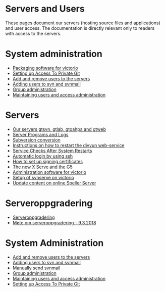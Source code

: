 # Servers and Users

These pages document our servers (hosting source files and
applications) and user access. The documentation is directly relevant
only to readers with access to the servers.

# System administration
* [Packaging software for victorio](system/checkinstall.html)
* [Setting up Access To Private Git](system/AccessToPrivateGit.html)
* [Add and remove users to the servers](system/addremove.html)
* [Adding users to svn and svnmail](system/manually-send-svn-email.html)
* [Group administration](system/groups.html)
* [Maintaining users and access administration](system/UsersAndAccessAdministration.html)

# Servers
* [Our servers gtsvn, gtlab, gtoahpa and gtweb](VirtualServers.html)
* [Server Programs and Logs](ServerProgramsAndLogs.html)
* [Subversion conversion](system/svn-setup.html)
* [Instructions on how to restart the divvun web-service](system/divvun-server.html)
* [Service Checks After System Restarts](system/ServiceChecksAfterSystemRestarts.html)
* [Automatic login by using ssh](system/auto-pass.html)
* [How to set up signing certificates](system/SettingUpSigningCertificates.html)
* [The new X Serve and the G5](xserve-g5.html)
* [Administration software for victorio](system/checkinstall.html)
* [Setup of svnserve on victorio](system/svnserve.html)
* [Update content on online Speller Server](SpellerServer.html)

# Serveroppgradering
* [Serveroppgradering](system/Serveroppgradering.html)
* [Møte om serveroppgradering - 9.3.2018](../admin/technical/2018-03-09Servers.html)

# System Administration
* [Add and remove users to the servers](system/addremove.html)
* [Adding users to svn and svnmail](system/addsvn-users.html)
* [Manually send svnmail](system/manually-send-svn-email.html)
* [Group administration](system/groups.html)
* [Maintaining users and access administration](system/UsersAndAccessAdministration.html)
* [Setting up Access To Private Git](system/AccessToPrivateGit.html)
